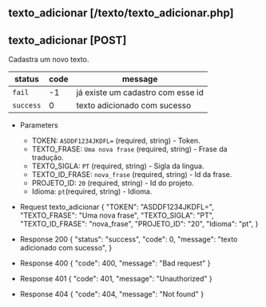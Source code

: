 ## texto_adicionar [/texto/texto_adicionar.php]

## texto_adicionar [POST]

Cadastra um novo texto.

status    | code | message
---       | ---  | ---
`fail`    | -1   | já existe um cadastro com esse id
`success` |  0   | texto adicionado com sucesso

+ Parameters 
    + TOKEN: `ASDDF1234JKDFL=` (required, string) - Token.
    + TEXTO_FRASE: `Uma nova frase` (required, string) - Frase da tradução.
    + TEXTO_SIGLA: `PT` (required, string) - Sigla da língua.
    + TEXTO_ID_FRASE: `nova_frase` (required, string) - Id da frase.
    + PROJETO_ID: `20` (required, string) - Id do projeto.
    + Idioma: `pt`(required, string) - Idioma.

+ Request texto_adicionar
    {
        "TOKEN": "ASDDF1234JKDFL=",
        "TEXTO_FRASE": "Uma nova frase",
        "TEXTO_SIGLA": "PT",
        "TEXTO_ID_FRASE": "nova_frase",
        "PROJETO_ID": "20",
        "Idioma": "pt",
    }

+ Response 200
    {
        "status": "success",
        "code": 0,
        "message": "texto adicionado com sucesso",
    }

+ Response 400
    {
        "code": 400,
        "message": "Bad request"
    }

+ Response 401
    {
        "code": 401,
        "message": "Unauthorized"
    }

+ Response 404
    {
        "code": 404,
        "message": "Not found"
    }